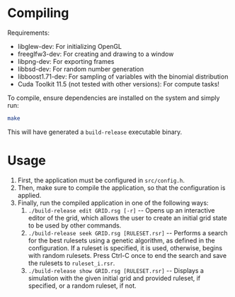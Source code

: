 # Compiling
Requirements:
* libglew-dev: For initializing OpenGL
* freeglfw3-dev: For creating and drawing to a window
* libpng-dev: For exporting frames
* libbsd-dev: For random number generation
* libboost1.71-dev: For sampling of variables with the binomial distribution
* Cuda Toolkit 11.5 (not tested with other versions): For compute tasks!

To compile, ensure dependencies are installed on the system and simply run:
```sh
make
```

This will have generated a `build-release` executable binary.

# Usage

1. First, the application must be configured in `src/config.h`.
2. Then, make sure to compile the application, so that the configuration is applied.
3. Finally, run the compiled application in one of the following ways:
    1. `./build-release edit GRID.rsg [-r]`
    -- Opens up an interactive editor of the grid, which allows the user to create an initial grid state
       to be used by other commands.
    2. `./build-release seek GRID.rsg [RULESET.rsr]`
    -- Performs a search for the best rulesets using a genetic algorithm, as defined in the configuration.
       If a ruleset is specified, it is used, otherwise, begins with random rulesets.
       Press Ctrl-C once to end the search and save the rulesets to `ruleset_i.rsr`.
    3. `./build-release show GRID.rsg [RULESET.rsr]`
    -- Displays a simulation with the given initial grid and provided ruleset, if specified, or a random ruleset, if not.
